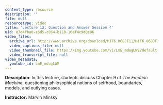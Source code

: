 ```yaml
---
content_type: resource
description: ''
file: null
resourcetype: Video
title: 'Lecture 12: Question and Answer Session 4'
uid: e7d4fba0-e6d5-c064-b118-16af4c9d0e86
video_files:
  archive_url: http://www.archive.org/download/MIT6.868JF11/MIT6_868JF11_lec12_300k.mp4
  video_captions_file: null
  video_thumbnail_file: https://img.youtube.com/vi/LmE_mdugLWE/default.jpg
  video_transcript_file: null
video_metadata:
  youtube_id: LmE_mdugLWE
---
```


**Description:** In this lecture, students discuss Chapter 9 of _The Emotion Machine_, questioning philosophical notions of selfhood, boundaries, models, and outlying cases.

**Instructor:** Marvin Minsky